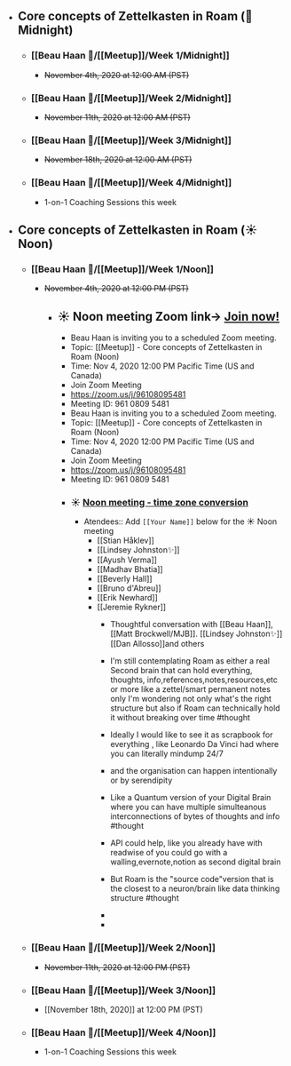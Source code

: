 - ## Core concepts of Zettelkasten in Roam (🌙 Midnight)
    - ### [[Beau Haan 📌/[[Meetup]]/Week 1/Midnight]]
        - ~~November 4th, 2020 at 12:00 AM (PST)~~
    - ### [[Beau Haan 📌/[[Meetup]]/Week 2/Midnight]]
        - ~~November 11th, 2020 at 12:00 AM (PST)~~
    - ### [[Beau Haan 📌/[[Meetup]]/Week 3/Midnight]]
        - ~~November 18th, 2020 at 12:00 AM (PST)~~
    - ### [[Beau Haan 📌/[[Meetup]]/Week 4/Midnight]]
        - 1-on-1 Coaching Sessions this week
- ## Core concepts of Zettelkasten in Roam (☀️ Noon)
    - ### [[Beau Haan 📌/[[Meetup]]/Week 1/Noon]]
        - ~~November 4th, 2020 at 12:00 PM (PST)~~
            - ## ☀️ Noon meeting Zoom link→ [Join now!](https://zoom.us/j/96108095481)
                - Beau Haan is inviting you to a scheduled Zoom meeting.
                - Topic: [[Meetup]] - Core concepts of Zettelkasten in Roam (Noon)
                - Time: Nov 4, 2020 12:00 PM Pacific Time (US and Canada)
                - Join Zoom Meeting
                - https://zoom.us/j/96108095481
                - Meeting ID: 961 0809 5481
                - Beau Haan is inviting you to a scheduled Zoom meeting.
                - Topic: [[Meetup]] - Core concepts of Zettelkasten in Roam (Noon)
                - Time: Nov 4, 2020 12:00 PM Pacific Time (US and Canada)
                - Join Zoom Meeting
                - https://zoom.us/j/96108095481
                - Meeting ID: 961 0809 5481
                - ### ☀️ [Noon meeting - time zone conversion](https://www.timeanddate.com/worldclock/converter.html?iso=20201104T200000&p1=137&p2=250&p3=307&p4=152)
                    - Atendees:: Add `[[Your Name]]` below for the ☀️ Noon meeting
                        - [[Stian Håklev]]
                        - [[Lindsey Johnston✨]]
                        - [[Ayush Verma]]
                        - [[Madhav Bhatia]]
                        - [[Beverly Hall]]
                        - [[Bruno d'Abreu]]
                        - [[Erik Newhard]]
                        - [[Jeremie Rykner]]
                            - Thoughtful conversation with [[Beau Haan]], [[Matt Brockwell/MJB]]. [[Lindsey Johnston✨]] [[Dan Allosso]]and others
                            - I'm still contemplating Roam as either a real Second brain that can hold everything, thoughts, info,references,notes,resources,etc or more like a zettel/smart permanent notes only 
I'm wondering not only what's the right structure but also if Roam can technically hold it without breaking over time #thought
                            - Ideally I would like to see it as scrapbook for everything , like Leonardo Da Vinci had where you can literally mindump 24/7 
                            - and the organisation can happen intentionally or by serendipity
                            - Like a Quantum version of your Digital Brain where you can have multiple simulteanous interconnections of bytes of thoughts and info #thought
                            - API could help, like you already have with readwise
of you could go with a walling,evernote,notion as second digital brain

                            - But Roam is the "source code"version that is the closest to a neuron/brain like data thinking structure #thought
                            - 
                            - 
    - ### [[Beau Haan 📌/[[Meetup]]/Week 2/Noon]]
        - ~~November 11th, 2020 at 12:00 PM (PST)~~
    - ### [[Beau Haan 📌/[[Meetup]]/Week 3/Noon]]
        - [[November 18th, 2020]] at 12:00 PM (PST)
    - ### [[Beau Haan 📌/[[Meetup]]/Week 4/Noon]]
        - 1-on-1 Coaching Sessions this week
